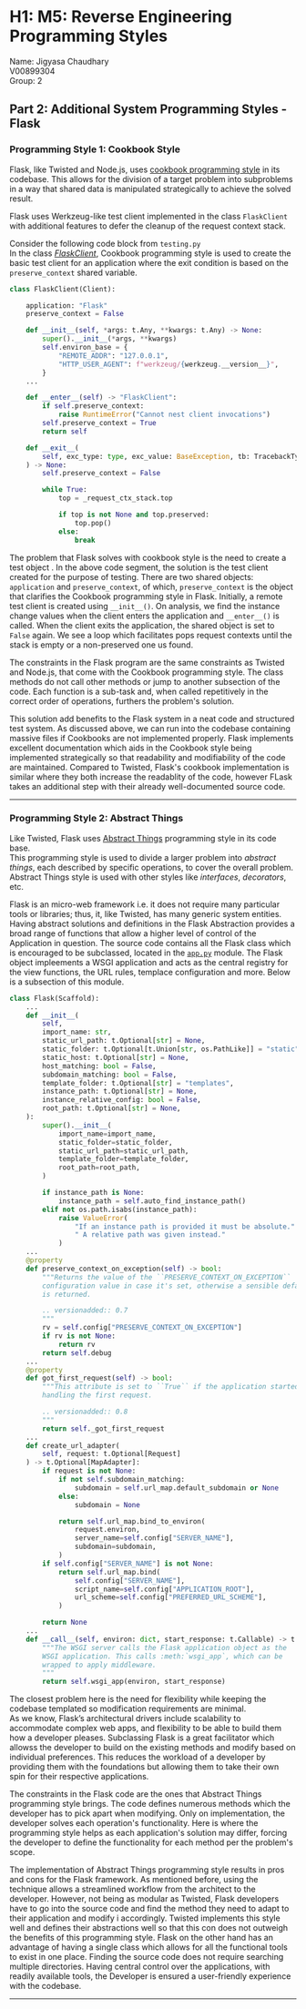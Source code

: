 # H1: M5: Reverse Engineering Programming Styles

Name: Jigyasa Chaudhary  
V00899304  
Group: 2

## **Part 2: Additional System Programming Styles - Flask**

### **Programming Style 1: Cookbook Style**

Flask, like Twisted and Node.js, uses [cookbook programming style](https://learning-oreilly-com.ezproxy.library.uvic.ca/library/view/exercises-in-programming/9781482227376/K22536_C004.xhtml#c04_sec002) in its codebase. This allows for the division of a target problem into subproblems in a way that shared data is manipulated strategically to achieve the solved result.  

Flask uses Werkzeug-like test client implemented in the class `FlaskClient` with additional features to defer the cleanup of the request context stack.

Consider the following code block from `testing.py`  
In the class *[FlaskClient](https://github.com/pallets/flask/blob/main/src/flask/testing.py)*, Cookbook programming style is used to create the basic test client for an application where the exit condition is based on the `preserve_context` shared variable.

```python
class FlaskClient(Client):

    application: "Flask"
    preserve_context = False

    def __init__(self, *args: t.Any, **kwargs: t.Any) -> None:
        super().__init__(*args, **kwargs)
        self.environ_base = {
            "REMOTE_ADDR": "127.0.0.1",
            "HTTP_USER_AGENT": f"werkzeug/{werkzeug.__version__}",
        }
    ...

    def __enter__(self) -> "FlaskClient":
        if self.preserve_context:
            raise RuntimeError("Cannot nest client invocations")
        self.preserve_context = True
        return self

    def __exit__(
        self, exc_type: type, exc_value: BaseException, tb: TracebackType
    ) -> None:
        self.preserve_context = False

        while True:
            top = _request_ctx_stack.top

            if top is not None and top.preserved:
                top.pop()
            else:
                break
```

The problem that Flask solves with cookbook style is the need to create a test object . In the above code segment, the solution is the test client created for the purpose of testing. There are two shared objects: `application` and `preserve_context`, of which, `preserve_context` is the object that clarifies the Cookbook programming style in Flask. Initially, a remote test client is created using `__init__()`. On analysis, we find the instance change values when the client enters the application and `__enter__()` is called. When the client exits the application, the shared object is set to `False` again. We see a loop which facilitates pops request contexts until the stack is empty or a non-preserved one us found.

The constraints in the Flask program are the same constraints as Twisted and Node.js, that come with the Cookbook programming style. The class methods do not call other methods or jump to another subsection of the code. Each function is a sub-task and, when called repetitively in the correct order of operations, furthers the problem's solution.

This solution add benefits to the Flask system in a neat code and structured test system. As discussed above, we can run into the codebase containing massive files if Cookbooks are not implemented properly. Flask implements excellent documentation which aids in the Cookbook style being implemented strategically so that readability and modifiability of the code are maintained. Compared to Twisted, Flask's cookbook implementation is similar where they both increase the readablity of the code, however FLask takes an additional step with their already well-documented source code.

---

### **Programming Style 2: Abstract Things**

Like Twisted, Flask uses [Abstract Things](https://learning-oreilly-com.ezproxy.library.uvic.ca/library/view/exercises-in-programming/9781482227376/K22536_C013.xhtml#c13_sec002) programming style in its code base.  
This programming style is used to divide a larger problem into *abstract things*, each described by specific operations, to cover the overall problem. Abstract Things style is used with other styles like *interfaces*, *decorators*, etc.

Flask is an micro-web framework i.e. it does not require many particular tools or libraries; thus, it, like Twisted, has many generic system entities. Having abstract solutions and definitions in the Flask Abstraction provides a broad range of functions that allow a higher level of control of the Application in question. The source code contains all the Flask class which is encouraged to be subclassed, located in the [`app.py`](https://github.com/pallets/flask/blob/main/src/flask/app.py) module. The Flask object impleements a WSGI application and acts as the central registry for the view functions, the URL rules, templace configuration and more. Below is a subsection of this module.

```python
class Flask(Scaffold):
    ...
    def __init__(
        self,
        import_name: str,
        static_url_path: t.Optional[str] = None,
        static_folder: t.Optional[t.Union[str, os.PathLike]] = "static",
        static_host: t.Optional[str] = None,
        host_matching: bool = False,
        subdomain_matching: bool = False,
        template_folder: t.Optional[str] = "templates",
        instance_path: t.Optional[str] = None,
        instance_relative_config: bool = False,
        root_path: t.Optional[str] = None,
    ):
        super().__init__(
            import_name=import_name,
            static_folder=static_folder,
            static_url_path=static_url_path,
            template_folder=template_folder,
            root_path=root_path,
        )

        if instance_path is None:
            instance_path = self.auto_find_instance_path()
        elif not os.path.isabs(instance_path):
            raise ValueError(
                "If an instance path is provided it must be absolute."
                " A relative path was given instead."
            )
    ...
    @property
    def preserve_context_on_exception(self) -> bool:
        """Returns the value of the ``PRESERVE_CONTEXT_ON_EXCEPTION``
        configuration value in case it's set, otherwise a sensible default
        is returned.

        .. versionadded:: 0.7
        """
        rv = self.config["PRESERVE_CONTEXT_ON_EXCEPTION"]
        if rv is not None:
            return rv
        return self.debug
    ...
    @property
    def got_first_request(self) -> bool:
        """This attribute is set to ``True`` if the application started
        handling the first request.

        .. versionadded:: 0.8
        """
        return self._got_first_request
    ...
    def create_url_adapter(
        self, request: t.Optional[Request]
    ) -> t.Optional[MapAdapter]:
        if request is not None:
            if not self.subdomain_matching:
                subdomain = self.url_map.default_subdomain or None
            else:
                subdomain = None

            return self.url_map.bind_to_environ(
                request.environ,
                server_name=self.config["SERVER_NAME"],
                subdomain=subdomain,
            )
        if self.config["SERVER_NAME"] is not None:
            return self.url_map.bind(
                self.config["SERVER_NAME"],
                script_name=self.config["APPLICATION_ROOT"],
                url_scheme=self.config["PREFERRED_URL_SCHEME"],
            )

        return None
    ...
    def __call__(self, environ: dict, start_response: t.Callable) -> t.Any:
        """The WSGI server calls the Flask application object as the
        WSGI application. This calls :meth:`wsgi_app`, which can be
        wrapped to apply middleware.
        """
        return self.wsgi_app(environ, start_response)
```

The closest problem here is the need for flexibility while keeping the codebase templated so modification requirements are minimal.  
As we know, Flask’s architectural drivers include scalability to accommodate complex web apps, and flexibility to be able to build them how a developer pleases. Subclassing Flask is a great facilitator which allowss the developer to build on the existing methods and modify based on individual preferences. This reduces the workload of a developer by providing them with the foundations but allowing them to take their own spin for their respective applications.

The constraints in the Flask code are the ones that Abstract Things programming style brings. The code defines numerous methods which the developer has to pick apart when modifying. Only on implementation, the developer solves each operation's functionality. Here is where the programming style helps as each application's solution may differ, forcing the developer to define the functionality for each method per the problem's scope.

The implementation of Abstract Things programming style results in pros and cons for the Flask framework. As mentioned before, using the technique allows a streamlined workflow from the architect to the developer. However, not being as modular as Twisted, Flask developers have to go into the source code and find the method they need to adapt to their application and modify i accordingly. Twisted implements this style well and defines their abstractions well so that this con does not outweigh the benefits of this programming style. Flask on the other hand has an advantage of having a single class which allows for all the functional tools to exist in one place. Finding the source code does not require searching multiple directories. Having central control over the applications, with readily available tools, the Developer is ensured a user-friendly experience with the codebase.

---
